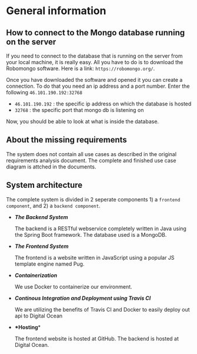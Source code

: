 # General information

## How to connect to the Mongo database running on the server
If you need to connect to the database that is running on the server from your local machine, it is really easy. All you have to do is to download the Robomongo software. Here is a link: `https://robomongo.org/`.

Once you have downloaded the software and opened it you can create a connection. To do that you need an ip address and a port number. Enter the following `46.101.190.192:32768`

- `46.101.190.192` : the specific ip address on which the database is hosted
- `32768` : the specific port that mongo db is listening on

Now, you should be able to look at what is inside the database. 

## About the missing requirements
The system does not contain all use cases as described in the original requirements analysis document. The complete and finished use case diagram is attched in the documents.

## System architecture
The complete system is divided in 2 seperate components 1) a `frontend component`, and 2) a `backend component`.

* __*The Backend System*__  

  The backend is a RESTful webservice completely written in Java using the Spring Boot framework. The database used is a         MongoDB.
  
* __*The Frontend System*__  

  The frontend is a website written in JavaScript using a popular JS template engine named Pug. 
  
* __*Containerization*__  

  We use Docker to containerize our environment.
  
* __*Continous Integration and Deployment using Travis CI*__  

  We are utilizing the benefits of Travis CI and Docker to easily deploy out api to Digital Ocean

* __*Hosting__*  

  The frontend website is hosted at GitHub. The backend is hosted at Digital Ocean.

